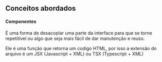 ## Conceitos abordados

#### Componentes
<p>  É uma forma de desacoplar uma parte da interface para que se torne repetitível ou algo que seja mais fácil de dar manutenção e reuso. </p>
<p> Ele é uma função que retorna um codigo HTML, por isso a extensão do arquivo é um JSX (Javascript + XML) ou TSX (Typescript + XML) </p>
